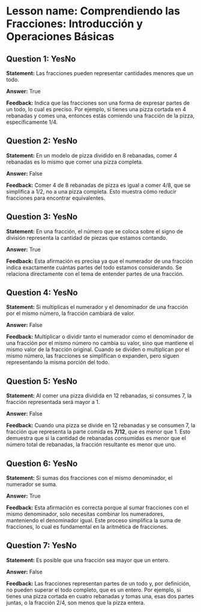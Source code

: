 # Lesson name: Comprendiendo las Fracciones: Introducción y Operaciones Básicas

## Question 1: YesNo

**Statement:** Las fracciones pueden representar cantidades menores que un todo.

**Answer:** True

**Feedback:**
Indica que las fracciones son una forma de expresar partes de un todo, lo cual es preciso. Por ejemplo, si tienes una pizza cortada en 4 rebanadas y comes una, entonces estás comiendo una fracción de la pizza, específicamente 1/4.


## Question 2: YesNo

**Statement:** En un modelo de pizza dividido en 8 rebanadas, comer 4 rebanadas es lo mismo que comer una pizza completa.

**Answer:** False

**Feedback:**
Comer 4 de 8 rebanadas de pizza es igual a comer 4/8, que se simplifica a 1/2, no a una pizza completa. Esto muestra cómo reducir fracciones para encontrar equivalentes.


## Question 3: YesNo

**Statement:** En una fracción, el número que se coloca sobre el signo de división representa la cantidad de piezas que estamos contando.

**Answer:** True

**Feedback:**
Esta afirmación es precisa ya que el numerador de una fracción indica exactamente cuántas partes del todo estamos considerando. Se relaciona directamente con el tema de entender partes de una fracción.


## Question 4: YesNo

**Statement:** Si multiplicas el numerador y el denominador de una fracción por el mismo número, la fracción cambiará de valor.

**Answer:** False

**Feedback:**
Multiplicar o dividir tanto el numerador como el denominador de una fracción por el mismo número no cambia su valor, sino que mantiene el mismo valor de la fracción original. Cuando se dividen o multiplican por el mismo número, las fracciones se simplifican o expanden, pero siguen representando la misma porción del todo.


## Question 5: YesNo

**Statement:** Al comer una pizza dividida en 12 rebanadas, si consumes 7, la fracción representada será mayor a 1.

**Answer:** False

**Feedback:**
Cuando una pizza se divide en 12 rebanadas y se consumen 7, la fracción que representa la parte comida es **7/12**, que es menor que 1. Esto demuestra que si la cantidad de rebanadas consumidas es menor que el número total de rebanadas, la fracción resultante es menor que uno.


## Question 6: YesNo

**Statement:** Si sumas dos fracciones con el mismo denominador, el numerador se suma.

**Answer:** True

**Feedback:**
Esta afirmación es correcta porque al sumar fracciones con el mismo denominador, solo necesitas combinar los numeradores, manteniendo el denominador igual. Este proceso simplifica la suma de fracciones, lo cual es fundamental en la aritmética de fracciones.


## Question 7: YesNo

**Statement:** Es posible que una fracción sea mayor que un entero.

**Answer:** False

**Feedback:**
Las fracciones representan partes de un todo y, por definición, no pueden superar el todo completo, que es un entero. Por ejemplo, si tienes una pizza cortada en cuatro rebanadas y tomas una, esas dos partes juntas, o la fracción 2/4, son menos que la pizza entera.

